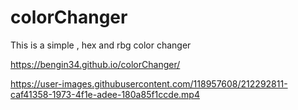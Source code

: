 # colorChanger
This is a simple , hex and rbg color changer

https://bengin34.github.io/colorChanger/

https://user-images.githubusercontent.com/118957608/212292811-caf41358-1973-4f1e-adee-180a85f1ccde.mp4

